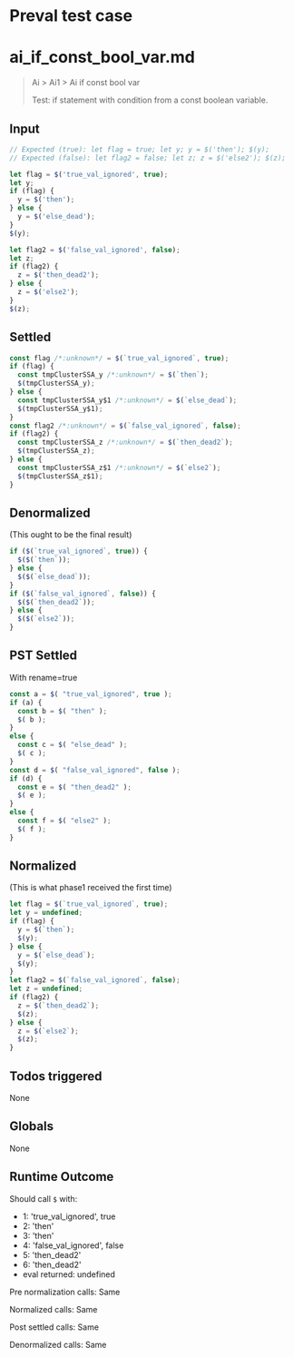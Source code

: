 # Preval test case

# ai_if_const_bool_var.md

> Ai > Ai1 > Ai if const bool var
>
> Test: if statement with condition from a const boolean variable.

## Input

`````js filename=intro
// Expected (true): let flag = true; let y; y = $('then'); $(y);
// Expected (false): let flag2 = false; let z; z = $('else2'); $(z);

let flag = $('true_val_ignored', true);
let y;
if (flag) {
  y = $('then');
} else {
  y = $('else_dead');
}
$(y);

let flag2 = $('false_val_ignored', false);
let z;
if (flag2) {
  z = $('then_dead2');
} else {
  z = $('else2');
}
$(z);
`````


## Settled


`````js filename=intro
const flag /*:unknown*/ = $(`true_val_ignored`, true);
if (flag) {
  const tmpClusterSSA_y /*:unknown*/ = $(`then`);
  $(tmpClusterSSA_y);
} else {
  const tmpClusterSSA_y$1 /*:unknown*/ = $(`else_dead`);
  $(tmpClusterSSA_y$1);
}
const flag2 /*:unknown*/ = $(`false_val_ignored`, false);
if (flag2) {
  const tmpClusterSSA_z /*:unknown*/ = $(`then_dead2`);
  $(tmpClusterSSA_z);
} else {
  const tmpClusterSSA_z$1 /*:unknown*/ = $(`else2`);
  $(tmpClusterSSA_z$1);
}
`````


## Denormalized
(This ought to be the final result)

`````js filename=intro
if ($(`true_val_ignored`, true)) {
  $($(`then`));
} else {
  $($(`else_dead`));
}
if ($(`false_val_ignored`, false)) {
  $($(`then_dead2`));
} else {
  $($(`else2`));
}
`````


## PST Settled
With rename=true

`````js filename=intro
const a = $( "true_val_ignored", true );
if (a) {
  const b = $( "then" );
  $( b );
}
else {
  const c = $( "else_dead" );
  $( c );
}
const d = $( "false_val_ignored", false );
if (d) {
  const e = $( "then_dead2" );
  $( e );
}
else {
  const f = $( "else2" );
  $( f );
}
`````


## Normalized
(This is what phase1 received the first time)

`````js filename=intro
let flag = $(`true_val_ignored`, true);
let y = undefined;
if (flag) {
  y = $(`then`);
  $(y);
} else {
  y = $(`else_dead`);
  $(y);
}
let flag2 = $(`false_val_ignored`, false);
let z = undefined;
if (flag2) {
  z = $(`then_dead2`);
  $(z);
} else {
  z = $(`else2`);
  $(z);
}
`````


## Todos triggered


None


## Globals


None


## Runtime Outcome


Should call `$` with:
 - 1: 'true_val_ignored', true
 - 2: 'then'
 - 3: 'then'
 - 4: 'false_val_ignored', false
 - 5: 'then_dead2'
 - 6: 'then_dead2'
 - eval returned: undefined

Pre normalization calls: Same

Normalized calls: Same

Post settled calls: Same

Denormalized calls: Same
